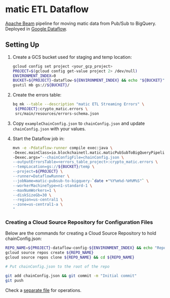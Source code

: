 # matic ETL Dataflow

[Apache Beam](https://beam.apache.org/) pipeline for moving matic data from Pub/Sub to BigQuery. 
Deployed in [Google Dataflow](https://cloud.google.com/dataflow).  

## Setting Up

1. Create a GCS bucket used for staging and temp location:

    ```bash
    gcloud config set project <your_gcp_project>
    PROJECT=$(gcloud config get-value project 2> /dev/null)
    ENVIRONMENT_INDEX=0
    BUCKET=${PROJECT}-dataflow-${ENVIRONMENT_INDEX} && echo "${BUCKET}"
    gsutil mb gs://${BUCKET}/
    ```                             
   
2. Create the errors table:

    ```bash
    bq mk --table --description "matic ETL Streaming Errors" \
     ${PROJECT}:crypto_matic.errors \
     src/main/resources/errors-schema.json 
    ```  
   
3. Copy `exampleChainConfig.json` to `chainConfig.json` and update `chainConfig.json` with your values.

4. Start the Dataflow job in:

    ```bash
   mvn -e -Pdataflow-runner compile exec:java \
   -Dexec.mainClass=io.blockchainetl.matic.maticPubSubToBigQueryPipeline \
   -Dexec.args="--chainConfigFile=chainConfig.json \
   --outputErrorsTable=<errors_table_project>:crypto_matic.errors \
   --tempLocation=gs://${BUCKET}/temp \
   --project=${PROJECT} \
   --runner=DataflowRunner \
   --jobName=matic-pubsub-to-bigquery-`date +"%Y%m%d-%H%M%S"` \
   --workerMachineType=n1-standard-1 \
   --maxNumWorkers=1 \
   --diskSizeGb=30 \
   --region=us-central1 \
   --zone=us-central1-a \
   " 
   ``` 

### Creating a Cloud Source Repository for Configuration Files

Below are the commands for creating a Cloud Source Repository to hold chainConfig.json: 

```bash
REPO_NAME=${PROJECT}-dataflow-config-${ENVIRONMENT_INDEX} && echo "Repo name ${REPO_NAME}"
gcloud source repos create ${REPO_NAME}
gcloud source repos clone ${REPO_NAME} && cd ${REPO_NAME}

# Put chainConfig.json to the root of the repo

git add chainConfig.json && git commit -m "Initial commit"
git push
```

Check a [separate file](ops.md) for operations.
